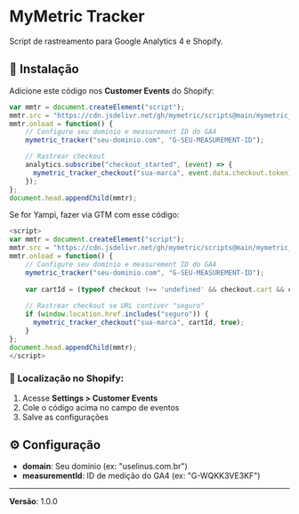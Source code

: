 # MyMetric Tracker

Script de rastreamento para Google Analytics 4 e Shopify.

## 🚀 Instalação

Adicione este código nos **Customer Events** do Shopify:

```javascript
var mmtr = document.createElement("script");
mmtr.src = "https://cdn.jsdelivr.net/gh/mymetric/scripts@main/mymetric_tracker/main.js";
mmtr.onload = function() {
    // Configure seu domínio e measurement ID do GA4
    mymetric_tracker("seu-dominio.com", "G-SEU-MEASUREMENT-ID");

    // Rastrear checkout
    analytics.subscribe("checkout_started", (event) => {
      mymetric_tracker_checkout("sua-marca", event.data.checkout.token);
    });
};
document.head.appendChild(mmtr);
```

Se for Yampi, fazer via GTM com esse código:

```javascript
<script>
var mmtr = document.createElement("script");
mmtr.src = "https://cdn.jsdelivr.net/gh/mymetric/scripts@main/mymetric_tracker/main.js";
mmtr.onload = function() {
    // Configure seu domínio e measurement ID do GA4
    mymetric_tracker("seu-dominio.com", "G-SEU-MEASUREMENT-ID");
    
    var cartId = (typeof checkout !== 'undefined' && checkout.cart && checkout.cart.id) ? checkout.cart.token : null;
    
    // Rastrear checkout se URL contiver "seguro"
    if (window.location.href.includes("seguro")) {
      mymetric_tracker_checkout("sua-marca", cartId, true);
    }
};
document.head.appendChild(mmtr);
</script>
```

### 📍 Localização no Shopify:
1. Acesse **Settings > Customer Events**
2. Cole o código acima no campo de eventos
3. Salve as configurações

## ⚙️ Configuração

- **domain**: Seu domínio (ex: "uselinus.com.br")
- **measurementId**: ID de medição do GA4 (ex: "G-WQKK3VE3KF")

---

**Versão**: 1.0.0
